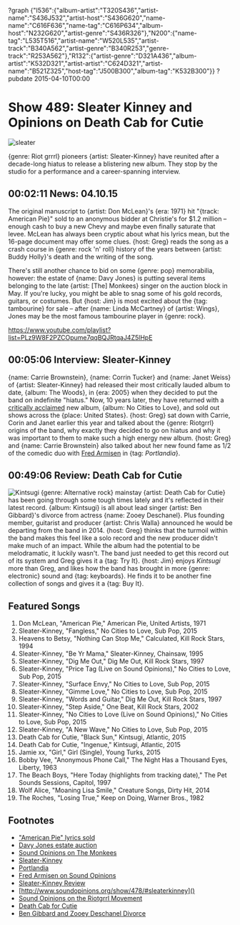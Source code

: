?graph {"I536":{"album-artist":"T320S436","artist-name":"S436J532","artist-host":"S436G620","name-name":"C616F636","name-tag":"C616P634","album-host":"N232G620","artist-genre":"S436R326"},"N200":{"name-tag":"L535T516","artist-name":"W520L535","artist-track":"B340A562","artist-genre":"B340R253","genre-track":"R253A562"},"R132":{"artist-genre":"D321A436","album-artist":"K532D321","artist-artist":"C624D321","artist-name":"B521Z325","host-tag":"J500B300","album-tag":"K532B300"}}
?pubdate 2015-04-10T00:00

# Show 489: Sleater Kinney and Opinions on Death Cab for Cutie

![sleater](http://sound-images.s3.amazonaws.com/images/2015/sleater_web.jpg)

{genre: Riot grrrl} pioneers {artist: Sleater-Kinney} have reunited after a decade-long hiatus to release a blistering new album. They stop by the studio for a performance and a career-spanning interview.


## 00:02:11 News: 04.10.15
The original manuscript to {artist: Don McLean}'s {era: 1971} hit "{track: American Pie}" sold to an anonymous bidder at Christie's for $1.2 million – enough cash to buy a new Chevy and maybe even finally saturate that levee. McLean has always been cryptic about what his lyrics mean, but the 16-page document may offer some clues. {host: Greg} reads the song as a crash course in {genre: rock 'n' roll} history of the years between {artist: Buddy Holly}'s death and the writing of the song.

There's still another chance to bid on some {genre: pop} memorabilia, however: the estate of {name: Davy Jones} is putting several items belonging to the late {artist: [The] Monkees} singer on the auction block in May. If you're lucky, you might be able to snag some of his gold records, guitars, or costumes. But {host: Jim} is most excited about the {tag: tambourine} for sale – after {name: Linda McCartney} of {artist: Wings}, Jones may be the most famous tambourine player in {genre: rock}.

https://www.youtube.com/playlist?list=PLz9W8F2PZCOpume7qqBQJRtqaJ4Z5lHpE

## 00:05:06 Interview: Sleater-Kinney
{name: Carrie Brownstein}, {name: Corrin Tucker} and {name: Janet Weiss} of {artist: Sleater-Kinney} had released their most critically lauded album to date, {album: The Woods}, in {era: 2005} when they decided to put the band on indefinite "hiatus." Now, 10 years later, they have returned with a [critically acclaimed](http://www.soundopinions.org/show/478/#sleaterkinney) new album, {album: No Cities to Love}, and sold out shows across the {place: United States}. {host: Greg} sat down with Carrie, Corin and Janet earlier this year and talked about the {genre: Riotgrrl} origins of the band, why exactly they decided to go on hiatus and why it was important to them to make such a high energy new album. {host: Greg} and {name: Carrie Brownstein} also talked about her new found fame as 1/2 of the comedic duo with [Fred Armisen](http://www.soundopinions.org/show/327/#fredarmisen) in {tag: 
*Portlandia*}.


## 00:49:06 Review: Death Cab for Cutie
![Kintsugi](http://is3.mzstatic.com/image/pf/us/r30/Music3/v4/0f/e1/0a/0fe10a85-4fb9-c546-5004-ca4ebbb92ec7/075679930682.600x600-75.jpg "5448636/958998203")
{genre: Alternative rock} mainstay {artist: Death Cab for Cutie} has been going through some tough times lately and it's reflected in their latest record. {album: Kintsugi} is all about lead singer {artist: Ben Gibbard}'s divorce from actress {name: Zooey Deschanel}. Plus founding member, guitarist and producer {artist: Chris Walla} announced he would be departing from the band in 2014. {host: Greg} thinks that the turmoil within the band makes this feel like a solo record and the new producer didn't make much of an impact. While the album had the potential to be melodramatic, it luckily wasn't. The band just needed to get this record out of its system and Greg gives it a {tag: Try It}. {host: Jim} enjoys *Kintsugi* more than Greg, and likes how the band has brought in more {genre: electronic} sound and {tag: keyboards}. He finds it to be another fine collection of songs and gives it a {tag: Buy It}.


## Featured Songs
1. Don McLean, "American Pie," American Pie, United Artists, 1971
1. Sleater-Kinney, "Fangless," No Cities to Love, Sub Pop, 2015 
1. Heavens to Betsy, "Nothing Can Stop Me," Calculated, Kill Rock Stars, 1994 
1. Sleater-Kinney, "Be Yr Mama," Sleater-Kinney, Chainsaw, 1995 
1. Sleater-Kinney, "Dig Me Out," Dig Me Out, Kill Rock Stars, 1997 
1. Sleater-Kinney, "Price Tag (Live on Sound Opinions)," No Cities to Love, Sub Pop, 2015 
1. Sleater-Kinney, "Surface Envy," No Cities to Love, Sub Pop, 2015 
1. Sleater-Kinney, "Gimme Love," No Cities to Love, Sub Pop, 2015 
1. Sleater-Kinney, "Words and Guitar," Dig Me Out, Kill Rock Stars, 1997 
1. Sleater-Kinney, "Step Aside," One Beat, Kill Rock Stars, 2002 
1. Sleater-Kinney, "No Cities to Love (Live on Sound Opinions)," No Cities to Love, Sub Pop, 2015 
1. Sleater-Kinney, "A New Wave," No Cities to Love, Sub Pop, 2015 
1. Death Cab for Cutie, "Black Sun," Kintsugi, Atlantic, 2015 
1. Death Cab for Cutie, "Ingenue," Kintsugi, Atlantic, 2015 
1. Jamie xx, "Girl," Girl (Single), Young Turks, 2015 
1. Bobby Vee, "Anonymous Phone Call," The Night Has a Thousand Eyes, Liberty, 1963 
1. The Beach Boys, "Here Today (highlights from tracking date)," The Pet Sounds Sessions, Capitol, 1997
1. Wolf Alice, "Moaning Lisa Smile," Creature Songs, Dirty Hit, 2014 
1. The Roches, "Losing True," Keep on Doing, Warner Bros., 1982 


## Footnotes
- ["American Pie" lyrics sold](http://www.washingtonpost.com/national/don-mcleans-american-pie-could-bring-15m-at-auction/2015/04/07/6ba69b92-dce8-11e4-b6d7-b9bc8acf16f7_story.html)
- [Davy Jones estate auction](http://www.latimes.com/entertainment/music/posts/la-et-ms-monkees-davy-jones-auction-estate-20150406-story.html)
- [Sound Opinions on The Monkees](/show/273/#themonkees)
- [Sleater-Kinney](http://www.sleater-kinney.com/)
- [Portlandia](http://www.ifc.com/shows/portlandia)
- [Fred Armisen on Sound Opinions](http://www.soundopinions.org/show/327/#fredarmisen)
- [Sleater-Kinney Review]()
- [http://www.soundopinions.org/show/478/#sleaterkinney]()
- [Sound Opinions on the Riotgrrl Movement](http://www.soundopinions.org/show/285/#riotgrrrl)
- [Death Cab for Cutie](http://deathcabforcutie.com/home/)
- [Ben Gibbard and Zooey Deschanel Divorce](http://www.rollingstone.com/music/news/ben-gibbard-zooey-deschanel-finalize-divorce-20121218)
